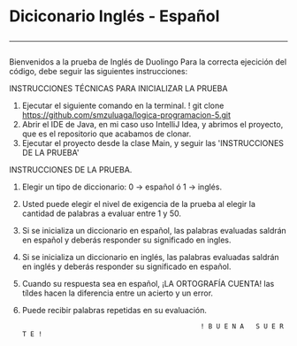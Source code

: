 #  Diciconario Inglés - Español <hr>

Bienvenidos a la prueba de Inglés de Duolingo Para la correcta ejecición del código, debe seguir las siguientes instrucciones: 

INSTRUCCIONES TÉCNICAS PARA INICIALIZAR LA PRUEBA
1. Ejecutar el siguiente comando en la terminal.
   ! git clone https://github.com/smzuluaga/logica-programacion-5.git
3. Abrir el IDE de Java, en mi caso uso IntelliJ Idea, y abrimos el proyecto, que es el repositorio que acabamos de clonar.
4. Ejecutar el proyecto desde la clase Main, y seguir las 'INSTRUCCIONES DE LA PRUEBA'

INSTRUCCIONES DE LA PRUEBA.
1. Elegir un tipo de diccionario: 0 -> español ó 1 -> inglés. 
2. Usted puede elegir el nivel de exigencia de la prueba al elegir la cantidad de palabras a evaluar entre 1 y 50. 
3. Si se inicializa un diccionario en español, las palabras evaluadas saldrán en español y deberás responder su significado en ingles. 
4. Si se inicializa un diccionario en inglés, las palabras evaluadas saldrán en inglés y deberás responder su significado en español. 
5. Cuando su respuesta sea en español, ¡LA ORTOGRAFÍA CUENTA! las tíldes hacen la diferencia entre un acierto y un error. 
6. Puede recibir palabras repetidas en su evaluación.

   
                                                    ! B U E N A   S U E R T E !
